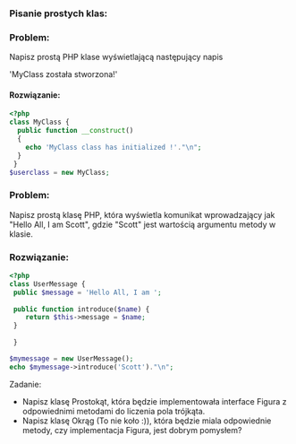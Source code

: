 ### Pisanie prostych klas:

### Problem:
Napisz prostą PHP klase wyświetlającą następujący napis 

'MyClass została stworzona!'


#### Rozwiązanie:
```php
<?php
class MyClass {
  public function __construct() 
  {
    echo 'MyClass class has initialized !'."\n";
  }
 }
$userclass = new MyClass;

```


### Problem:

 Napisz prostą klasę PHP, która wyświetla komunikat wprowadzający jak "Hello All, I am Scott", gdzie "Scott" jest wartością argumentu metody w klasie.
 
### Rozwiązanie:
```php
<?php 
class UserMessage {
 public $message = 'Hello All, I am ';
 
 public function introduce($name) {
    return $this->message = $name;
 }
 
 }

$mymessage = new UserMessage();
echo $mymessage->introduce('Scott')."\n";
```

Zadanie:
* Napisz klasę Prostokąt, która będzie implementowała interface Figura z odpowiednimi metodami do liczenia pola trójkąta. 
* Napisz klasę Okrąg (To nie koło :)), która będzie miala odpowiednie  metody, czy implementacja Figura, jest dobrym pomysłem?  